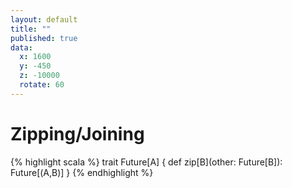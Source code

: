 ```yaml
---
layout: default
title: ""
published: true
data:
  x: 1600
  y: -450
  z: -10000
  rotate: 60
---
```


# Zipping/Joining #

{% highlight scala %}
trait Future[A] {
  def zip[B](other: Future[B]): Future[(A,B)]
}
{% endhighlight %}